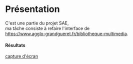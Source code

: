 # Présentation

C'est une partie du projet SAE, <br>ma tâche consiste à refaire l'interface de <br>https://www.agglo-grandgueret.fr/bibliotheque-multimedia.

#### Résultats
[capture d'écran](https://drive.google.com/file/d/15FiFjOY93QYHSVcJkvIzCc3llPyp8G-1/view?usp=sharing) 
